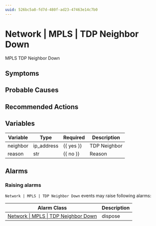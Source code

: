 ```yaml
---
uuid: 526bc5a8-fd7d-480f-ad23-47463e14c7b0
---
```

# Network | MPLS | TDP Neighbor Down

MPLS TDP Neighbor Down

## Symptoms

## Probable Causes

## Recommended Actions

## Variables

| Variable | Type       | Required  | Description  |
| -------- | ---------- | --------- | ------------ |
| neighbor | ip_address | {{ yes }} | TDP Neighbor |
| reason   | str        | {{ no }}  | Reason       |

## Alarms

### Raising alarms

`Network | MPLS | TDP Neighbor Down` events may raise following alarms:

| Alarm Class                                                                                                | Description |
| ---------------------------------------------------------------------------------------------------------- | ----------- |
| [Network \| MPLS \| TDP Neighbor Down](../../../alarm-classes-reference/network/mpls/tdp-neighbor-down.md) | dispose     |
